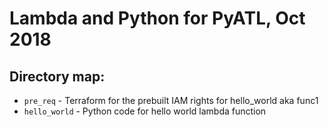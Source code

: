 # Lambda and Python for PyATL, Oct 2018

## Directory map:

* `pre_req` - Terraform for the prebuilt IAM rights for hello_world aka func1
* `hello_world` - Python code for hello world lambda function
